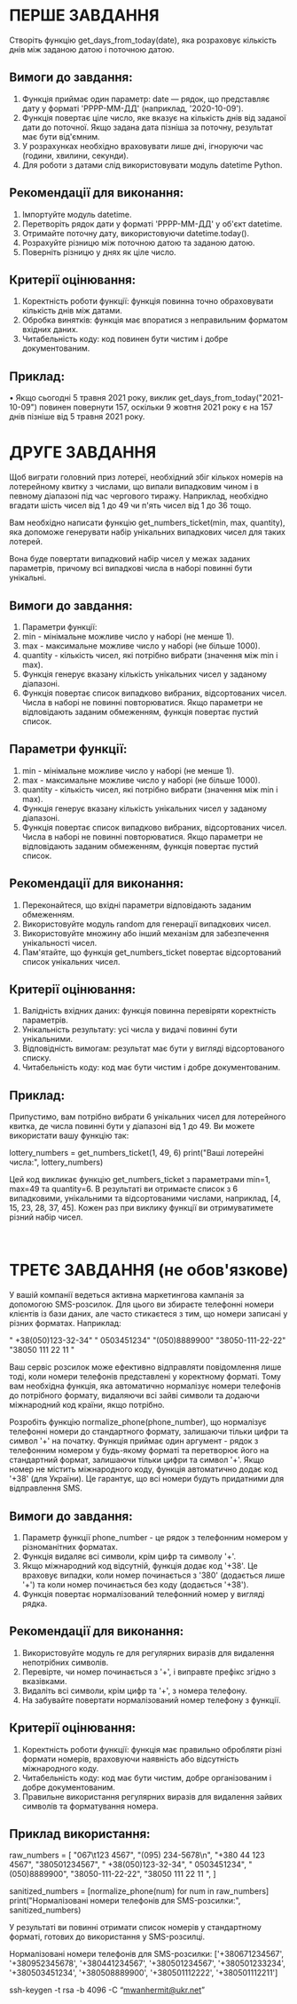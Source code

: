 
# ПЕРШЕ ЗАВДАННЯ

Створіть функцію get_days_from_today(date), яка розраховує кількість днів між заданою датою і поточною датою.

## Вимоги до завдання:

1.	Функція приймає один параметр: date — рядок, що представляє дату у форматі 'РРРР-ММ-ДД' (наприклад, '2020-10-09').
2.	Функція повертає ціле число, яке вказує на кількість днів від заданої дати до поточної. Якщо задана дата пізніша за поточну, результат має бути від'ємним.
3.	У розрахунках необхідно враховувати лише дні, ігноруючи час (години, хвилини, секунди).
4.	Для роботи з датами слід використовувати модуль datetime Python.

## Рекомендації для виконання:

1.	Імпортуйте модуль datetime.
2.	Перетворіть рядок дати у форматі 'РРРР-ММ-ДД' у об'єкт datetime.
3.	Отримайте поточну дату, використовуючи datetime.today().
4.	Розрахуйте різницю між поточною датою та заданою датою.
5.	Поверніть різницю у днях як ціле число.

## Критерії оцінювання:

1.	Коректність роботи функції: функція повинна точно обраховувати кількість днів між датами.
2.	Обробка винятків: функція має впоратися з неправильним форматом вхідних даних.
3.	Читабельність коду: код повинен бути чистим і добре документованим.

## Приклад:

•	Якщо сьогодні 5 травня 2021 року, виклик get_days_from_today("2021-10-09") повинен повернути 157, оскільки 9 жовтня 2021 року є на 157 днів пізніше від 5 травня 2021 року.
 
# ДРУГЕ ЗАВДАННЯ

Щоб виграти головний приз лотереї, необхідний збіг кількох номерів на лотерейному квитку з числами, що випали випадковим чином і в певному діапазоні під час чергового тиражу. Наприклад, необхідно вгадати шість чисел від 1 до 49 чи п'ять чисел від 1 до 36 тощо.

Вам необхідно написати функцію get_numbers_ticket(min, max, quantity), яка допоможе генерувати набір унікальних випадкових чисел для таких лотерей.

Вона буде повертати випадковий набір чисел у межах заданих параметрів, причому всі випадкові числа в наборі повинні бути унікальні.

## Вимоги до завдання:

1.	Параметри функції:
2.	min - мінімальне можливе число у наборі (не менше 1).
3.	max - максимальне можливе число у наборі (не більше 1000).
4.	quantity - кількість чисел, які потрібно вибрати (значення між min і max).
5.	Функція генерує вказану кількість унікальних чисел у заданому діапазоні.
6.	Функція повертає список випадково вибраних, відсортованих чисел. Числа в наборі не повинні повторюватися. Якщо параметри не відповідають заданим обмеженням, функція повертає пустий список.

## Параметри функції:

1.	min - мінімальне можливе число у наборі (не менше 1).
2.	max - максимальне можливе число у наборі (не більше 1000).
3.	quantity - кількість чисел, які потрібно вибрати (значення між min і max).
4.	Функція генерує вказану кількість унікальних чисел у заданому діапазоні.
5.	Функція повертає список випадково вибраних, відсортованих чисел. Числа в наборі не повинні повторюватися. Якщо параметри не відповідають заданим обмеженням, функція повертає пустий список.

## Рекомендації для виконання:

1.	Переконайтеся, що вхідні параметри відповідають заданим обмеженням.
2.	Використовуйте модуль random для генерації випадкових чисел.
3.	Використовуйте множину або інший механізм для забезпечення унікальності чисел.
4.	Пам'ятайте, що функція get_numbers_ticket повертає відсортований список унікальних чисел.

## Критерії оцінювання:

1.	Валідність вхідних даних: функція повинна перевіряти коректність параметрів.
2.	Унікальність результату: усі числа у видачі повинні бути унікальними.
3.	Відповідність вимогам: результат має бути у вигляді відсортованого списку.
4.	Читабельність коду: код має бути чистим і добре документованим.

## Приклад: 
Припустимо, вам потрібно вибрати 6 унікальних чисел для лотерейного квитка, де числа повинні бути у діапазоні від 1 до 49. Ви можете використати вашу функцію так:

lottery_numbers = get_numbers_ticket(1, 49, 6)
print("Ваші лотерейні числа:", lottery_numbers)

Цей код викликає функцію get_numbers_ticket з параметрами min=1, max=49 та quantity=6. В результаті ви отримаєте список з 6 випадковими, унікальними та відсортованими числами, наприклад, [4, 15, 23, 28, 37, 45]. Кожен раз при виклику функції ви отримуватимете різний набір чисел.

 
# ТРЕТЄ ЗАВДАННЯ (не обов'язкове)

У вашій компанії ведеться активна маркетингова кампанія за допомогою SMS-розсилок. Для цього ви збираєте телефонні номери клієнтів із бази даних, але часто стикаєтеся з тим, що номери записані у різних форматах. Наприклад:

"    +38(050)123-32-34"
"     0503451234"
"(050)8889900"
"38050-111-22-22"
"38050 111 22 11   "

Ваш сервіс розсилок може ефективно відправляти повідомлення лише тоді, коли номери телефонів представлені у коректному форматі. Тому вам необхідна функція, яка автоматично нормалізує номери телефонів до потрібного формату, видаляючи всі зайві символи та додаючи міжнародний код країни, якщо потрібно.

Розробіть функцію normalize_phone(phone_number), що нормалізує телефонні номери до стандартного формату, залишаючи тільки цифри та символ '+' на початку. Функція приймає один аргумент - рядок з телефонним номером у будь-якому форматі та перетворює його на стандартний формат, залишаючи тільки цифри та символ '+'. Якщо номер не містить міжнародного коду, функція автоматично додає код '+38' (для України). Це гарантує, що всі номери будуть придатними для відправлення SMS.

## Вимоги до завдання:

1.	Параметр функції phone_number - це рядок з телефонним номером у різноманітних форматах.
2.	Функція видаляє всі символи, крім цифр та символу '+'.
3.	Якщо міжнародний код відсутній, функція додає код '+38'. Це враховує випадки, коли номер починається з '380' (додається лише '+') та коли номер починається без коду (додається '+38').
4.	Функція повертає нормалізований телефонний номер у вигляді рядка.

## Рекомендації для виконання:

1.	Використовуйте модуль re для регулярних виразів для видалення непотрібних символів.
2.	Перевірте, чи номер починається з '+', і виправте префікс згідно з вказівками.
3.	Видаліть всі символи, крім цифр та '+', з номера телефону.
4.	На забувайте повертати нормалізований номер телефону з функції.

## Критерії оцінювання:

1.	Коректність роботи функції: функція має правильно обробляти різні формати номерів, враховуючи наявність або відсутність міжнародного коду.
2.	Читабельність коду: код має бути чистим, добре організованим і добре документованим.
3.	Правильне використання регулярних виразів для видалення зайвих символів та форматування номера.

## Приклад використання:

raw_numbers = [
    "067\\t123 4567",
    "(095) 234-5678\\n",
    "+380 44 123 4567",
    "380501234567",
    "    +38(050)123-32-34",
    "     0503451234",
    "(050)8889900",
    "38050-111-22-22",
    "38050 111 22 11   ",
]

sanitized_numbers = [normalize_phone(num) for num in raw_numbers]
print("Нормалізовані номери телефонів для SMS-розсилки:", sanitized_numbers)

У результаті ви повинні отримати список номерів у стандартному форматі, готових до використання у SMS-розсилці.

Нормалізовані номери телефонів для SMS-розсилки: ['+380671234567', '+380952345678', '+380441234567', '+380501234567', '+380501233234', '+380503451234', '+380508889900', '+380501112222', '+380501112211']

ssh-keygen -t rsa -b 4096 -C “mwanhermit@ukr.net”
